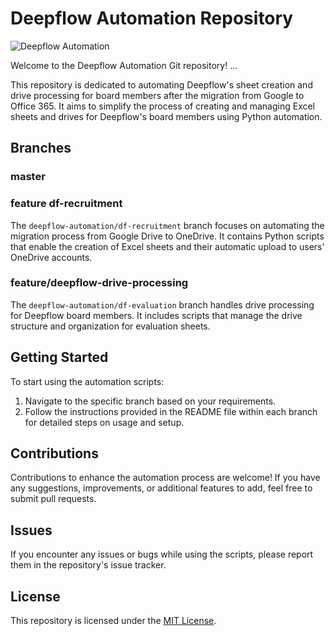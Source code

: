 # Deepflow Automation Repository

![Deepflow Automation](.assets/logo1.png)

Welcome to the Deepflow Automation Git repository!
...


This repository is dedicated to automating Deepflow's sheet creation and drive processing for board members after the migration from Google to Office 365. It aims to simplify the process of creating and managing Excel sheets and drives for Deepflow's board members using Python automation.

## Branches

### master


### feature df-recruitment

The `deepflow-automation/df-recruitment` branch focuses on automating the migration process from Google Drive to OneDrive. It contains Python scripts that enable the creation of Excel sheets and their automatic upload to users' OneDrive accounts.

### feature/deepflow-drive-processing

The `deepflow-automation/df-evaluation` branch handles drive processing for Deepflow board members. It includes scripts that manage the drive structure and organization for evaluation sheets.

## Getting Started

To start using the automation scripts:

1. Navigate to the specific branch based on your requirements.
2. Follow the instructions provided in the README file within each branch for detailed steps on usage and setup.

## Contributions

Contributions to enhance the automation process are welcome! If you have any suggestions, improvements, or additional features to add, feel free to submit pull requests.

## Issues

If you encounter any issues or bugs while using the scripts, please report them in the repository's issue tracker.

## License

This repository is licensed under the [MIT License](LICENSE).
